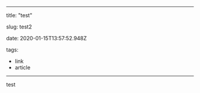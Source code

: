 
---
title: "test"

slug: test2

date: 2020-01-15T13:57:52.948Z

tags:
  - link
  - article
---

test
  